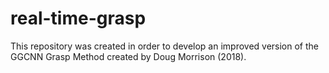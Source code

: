 # real-time-grasp
This repository was created in order to develop an improved version of the GGCNN Grasp Method created by Doug Morrison (2018).
